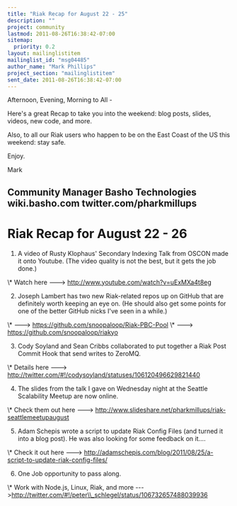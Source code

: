 ```yaml
---
title: "Riak Recap for August 22 - 25"
description: ""
project: community
lastmod: 2011-08-26T16:38:42-07:00
sitemap:
  priority: 0.2
layout: mailinglistitem
mailinglist_id: "msg04485"
author_name: "Mark Phillips"
project_section: "mailinglistitem"
sent_date: 2011-08-26T16:38:42-07:00
---
```



Afternoon, Evening, Morning to All -

Here's a great Recap to take you into the weekend: blog posts, slides,
videos, new code, and more.

Also, to all our Riak users who happen to be on the East Coast of the
US this weekend: stay safe.

Enjoy.

Mark

Community Manager
Basho Technologies
wiki.basho.com
twitter.com/pharkmillups
----------------------------------

Riak Recap for August 22 - 26
======================

1) A video of Rusty Klophaus' Secondary Indexing Talk from OSCON made
it onto Youtube. (The video quality is not the best, but it gets the
job done.)

\\* Watch here ---&gt; http://www.youtube.com/watch?v=uExMXa4t8eg

2) Joseph Lambert has two new Riak-related repos up on GitHub that are
definitely worth keeping an eye on. (He should also get some points
for one of the better GitHub nicks I've seen in a while.)

\\* ---&gt; https://github.com/snoopaloop/Riak-PBC-Pool
\\* ---&gt; https://github.com/snoopaloop/riakyo

3) Cody Soyland and Sean Cribbs collaborated to put together a Riak
Post Commit Hook that send writes to ZeroMQ.

\\* Details here ---&gt;
http://twitter.com/#!/codysoyland/statuses/106120496629821440

4) The slides from the talk I gave on Wednesday night at the Seattle
Scalability Meetup are now online.

\\* Check them out here ---&gt;
http://www.slideshare.net/pharkmillups/riak-seattlemeetupaugust

5) Adam Schepis wrote a script to update Riak Config Files (and turned
it into a blog post). He was also looking for some feedback on it….

\\* Check it out here ---&gt;
http://adamschepis.com/blog/2011/08/25/a-script-to-update-riak-config-files/

6) One Job opportunity to pass along.

\\* Work with Node.js, Linux, Riak, and more
---&gt;http://twitter.com/#!/peter\\_schlegel/status/106732657488039936

